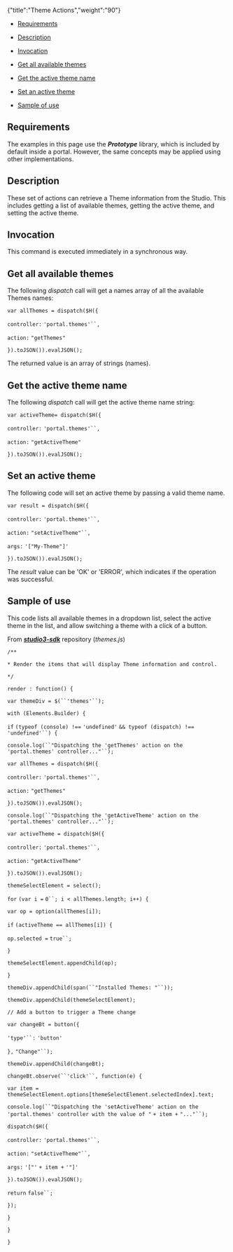 {"title":"Theme Actions","weight":"90"}

* [Requirements](#Requirements)

* [Description](#Description)

* [Invocation](#Invocation)

* [Get all available themes](#Getallavailablethemes)

* [Get the active theme name](#Gettheactivethemename)

* [Set an active theme](#Setanactivetheme)

* [Sample of use](#Sampleofuse)


## Requirements

The examples in this page use the _**Prototype**_ library, which is included by default inside a portal. However, the same concepts may be applied using other implementations.

## Description

These set of actions can retrieve a Theme information from the Studio. This includes getting a list of available themes, getting the active theme, and setting the active theme.

## Invocation

This command is executed immediately in a synchronous way.

## Get all available themes

The following _dispatch_ call will get a names array of all the available Themes names:

`var allThemes = dispatch($H({`

`controller:` `'portal.themes'``,`

`action:` `"getThemes"`

`}).toJSON()).evalJSON();`

The returned value is an array of strings (names).

## Get the active theme name

The following _dispatch_ call will get the active theme name string:

`var activeTheme= dispatch($H({`

`controller:` `'portal.themes'``,`

`action:` `"getActiveTheme"`

`}).toJSON()).evalJSON();`

## Set an active theme

The following code will set an active theme by passing a valid theme name.

`var result = dispatch($H({`

`controller:` `'portal.themes'``,`

`action:` `"setActiveTheme"``,`

`args:` `'["My-Theme"]'`

`}).toJSON()).evalJSON();`

The _result_ value can be 'OK' or 'ERROR', which indicates if the operation was successful.

## Sample of use

This code lists all available themes in a dropdown list, select the active theme in the list, and allow switching a theme with a click of a button.

From _**[studio3-sdk](https://github.com/aptana/studio3-sdk)**_ repository (_themes.js_)

`/**`

`* Render the items that will display Theme information and control.`

`*/`

`render : function() {`

`var themeDiv = $(``'themes'``);`

`with (Elements.Builder) {`

`if` `(typeof (console) !==` `'undefined'` `&& typeof (dispatch) !==` `'undefined'``) {`

`console.log(``"Dispatching the 'getThemes' action on the 'portal.themes' controller..."``);`

`var allThemes = dispatch($H({`

`controller:` `'portal.themes'``,`

`action:` `"getThemes"`

`}).toJSON()).evalJSON();`

`console.log(``"Dispatching the 'getActiveTheme' action on the 'portal.themes' controller..."``);`

`var activeTheme = dispatch($H({`

`controller:` `'portal.themes'``,`

`action:` `"getActiveTheme"`

`}).toJSON()).evalJSON();`

`themeSelectElement = select();`

`for` `(var i =` `0``; i < allThemes.length; i++) {`

`var op = option(allThemes[i]);`

`if` `(activeTheme == allThemes[i]) {`

`op.selected =` `true``;`

`}`

`themeSelectElement.appendChild(op);`

`}`

`themeDiv.appendChild(span(``"Installed Themes: "``));`

`themeDiv.appendChild(themeSelectElement);`

`// Add a button to trigger a Theme change`

`var changeBt = button({`

`'type'``:` `'button'`

`},` `"Change"``);`

`themeDiv.appendChild(changeBt);`

`changeBt.observe(``'click'``, function(e) {`

`var item = themeSelectElement.options[themeSelectElement.selectedIndex].text;`

`console.log(``"Dispatching the 'setActiveTheme' action on the 'portal.themes' controller with the value of "` `+ item +` `"..."``);`

`dispatch($H({`

`controller:` `'portal.themes'``,`

`action:` `"setActiveTheme"``,`

`args:` `'["'` `+ item +` `'"]'`

`}).toJSON()).evalJSON();`

`return`  `false``;`

`});`

`}`

`}`

`}`
